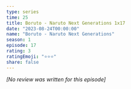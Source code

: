 ```yaml
---
type: series
time: 25
title: Boruto - Naruto Next Generations 1x17
date: "2023-08-24T00:00:00"
name: "Boruto - Naruto Next Generations"
season: 1
episode: 17
rating: 3
ratingEmoji: "⭐️⭐️⭐️"
share: false
---
```


_[No review was written for this episode]_
